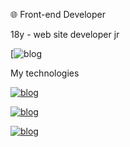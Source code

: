 🌐 Front-end Developer

18y - web site developer jr 



[![blog](https://github-readme-stats.vercel.app/api?username={username}&theme=blue-green)



My technologies

[![blog](https://img.shields.io/badge/HTML5-E34F26?style=for-the-badge&logo=html5&logoColor=white)](https://www.devmedia.com.br/)

[![blog](https://img.shields.io/badge/CSS3-1572B6?style=for-the-badge&logo=css3&logoColor=white)](https://www.devmedia.com.br/)

[![blog](https://img.shields.io/badge/JavaScript-F7DF1E?style=for-the-badge&logo=javascript&logoColor=black)](https://www.devmedia.com.br/)







